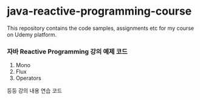 # java-reactive-programming-course

This repository contains the code samples, assignments etc for my course on Udemy platform.

### 자바 Reactive Programming 강의 예제 코드
1. Mono
2. Flux
3. Operators

등등 강의 내용 연습 코드